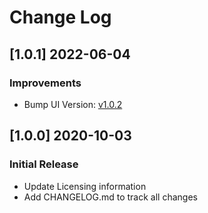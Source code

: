 # Change Log

## [1.0.1] 2022-06-04
### Improvements

- Bump UI Version: [v1.0.2](https://github.com/app-generator/wp-materialpro-lite)

## [1.0.0] 2020-10-03
### Initial Release

- Update Licensing information
- Add CHANGELOG.md to track all changes
